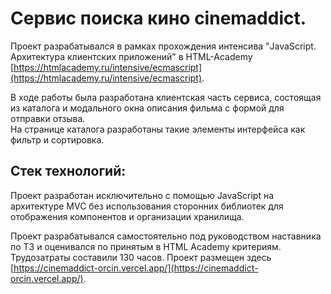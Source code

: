 # Сервис поиска кино cinemaddict.

Проект разрабатывался в рамках прохождения интенсива "JavaScript. Архитектура клиентских приложений" в HTML-Academy [https://htmlacademy.ru/intensive/ecmascript](https://htmlacademy.ru/intensive/ecmascript).

В ходе работы была разработана клиентская часть сервиса, состоящая из каталога и модального окна описания фильма с формой для отправки отзыва.\
На странице каталога разработаны такие элементы интерфейса как фильтр и сортировка.

## Стек технологий: 
Проект разработан исключительно с помощью JavaScript на архитектуре MVC без использования сторонних библиотек для отображения компонентов и организации хранилища.
  
Проект разрабатывался самостоятельно под руководством наставника по ТЗ и оценивался по принятым в HTML Academy критериям.
Трудозатраты составили 130 часов.
Проект размещен здесь [https://cinemaddict-orcin.vercel.app/](https://cinemaddict-orcin.vercel.app/).
